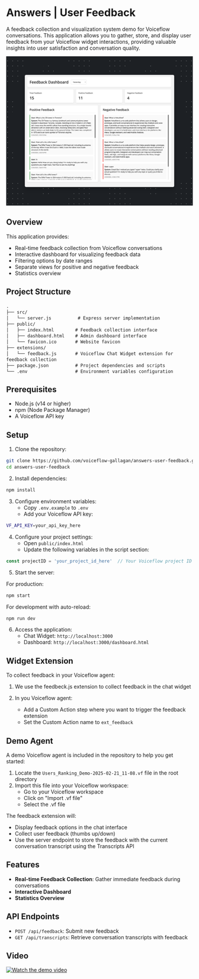 # Answers | User Feedback

A feedback collection and visualization system demo for Voiceflow conversations. This application allows you to gather, store, and display user feedback from your Voiceflow widget interactions, providing valuable insights into user satisfaction and conversation quality.

![Dashboard Screenshot](./doc/screenshot.png)

## Overview

This application provides:
- Real-time feedback collection from Voiceflow conversations
- Interactive dashboard for visualizing feedback data
- Filtering options by date ranges
- Separate views for positive and negative feedback
- Statistics overview

## Project Structure

```
.
├── src/
│   └── server.js          # Express server implementation
├── public/
│   ├── index.html        # Feedback collection interface
│   ├── dashboard.html    # Admin dashboard interface
│   └── favicon.ico       # Website favicon
├── extensions/
│   └── feedback.js       # Voiceflow Chat Widget extension for feedback collection
├── package.json          # Project dependencies and scripts
└── .env                  # Environment variables configuration
```

## Prerequisites

- Node.js (v14 or higher)
- npm (Node Package Manager)
- A Voiceflow API key

## Setup

1. Clone the repository:
```bash
git clone https://github.com/voiceflow-gallagan/answers-user-feedback.git
cd answers-user-feedback
```

2. Install dependencies:
```bash
npm install
```

3. Configure environment variables:
   - Copy `.env.example` to `.env`
   - Add your Voiceflow API key:
```bash
VF_API_KEY=your_api_key_here
```

4. Configure your project settings:
   - Open `public/index.html`
   - Update the following variables in the script section:
```javascript
const projectID = 'your_project_id_here'  // Your Voiceflow project ID
```

5. Start the server:

For production:
```bash
npm start
```

For development with auto-reload:
```bash
npm run dev
```

6. Access the application:
   - Chat Widget: `http://localhost:3000`
   - Dashboard: `http://localhost:3000/dashboard.html`

## Widget Extension

To collect feedback in your Voiceflow agent:

1. We use the feedbeck.js extension to collect feedback in the chat widget

2. In you Voiceflow agent:
   - Add a Custom Action step where you want to trigger the feedback extension
   - Set the Custom Action name to `ext_feedback`

## Demo Agent

A demo Voiceflow agent is included in the repository to help you get started:

1. Locate the `Users_Ranking_Demo-2025-02-21_11-08.vf` file in the root directory
2. Import this file into your Voiceflow workspace:
   - Go to your Voiceflow workspace
   - Click on "Import .vf file"
   - Select the .vf file


The feedback extension will:
- Display feedback options in the chat interface
- Collect user feedback (thumbs up/down)
- Use the server endpoint to store the feedback with the current conversation transcript using the Transcripts API

## Features

- **Real-time Feedback Collection**: Gather immediate feedback during conversations
- **Interactive Dashboard**
- **Statistics Overview**


## API Endpoints

- `POST /api/feedback`: Submit new feedback
- `GET /api/transcripts`: Retrieve conversation transcripts with feedback

## Video

[![Watch the demo video](https://img.youtube.com/vi/herpxOvDtzE/0.jpg)](https://www.youtube.com/watch?v=herpxOvDtzE)
